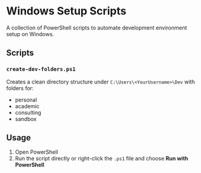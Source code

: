 # Windows Setup Scripts

A collection of PowerShell scripts to automate development environment setup on Windows.

## Scripts

### `create-dev-folders.ps1`
Creates a clean directory structure under `C:\Users\<YourUsername>\Dev` with folders for:
- personal
- academic
- consulting
- sandbox

## Usage

1. Open PowerShell
2. Run the script directly or right-click the `.ps1` file and choose **Run with PowerShell**
